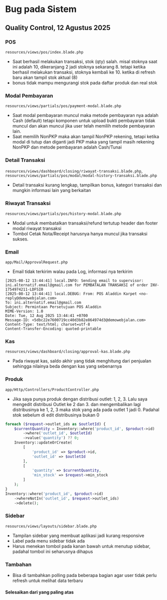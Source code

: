 # Bug pada Sistem

## Quality Control, 12 Agustus 2025

### POS

`resources/views/pos/index.blade.php`

- Saat berhasil melakukan transaksi, stok (qty) salah. misal stoknya saat ini adalah 10, dikeranjang 2 jadi stoknya sekarang 8. tetapi ketika berhasil melakukan transaksi, stoknya kembali ke 10. ketika di refresh baru akan tampil stok aktual (8)
- bonus tidak mampu mengurangi stok pada daftar produk dan real stok

### Modal Pembayaran

`resources/views/partials/pos/payment-modal.blade.php`

- Saat modal pembayaran muncul maka metode pembayaran nya adalah Cash (default) tetapi komponen untuk upload bukti pembayaran tidak muncul dan akan muncul jika user telah memilih metode pembayaran lain.
- Saat memilih NonPKP maka akan tampil NonPKP rekening, tetapi ketika modal di tutup dan diganti jadi PKP maka yang tampil masih rekening NonPKP dan metode pembayaran adalah Cash/Tunai

### Detail Transaksi

`resources/views/dashboard/closing/riwayat-transaksi.blade.php`, `resources/views/partials/pos/modal/modal-history-transaksi.blade.php`

- Detail transaksi kurang lengkap, tampilkan bonus, kategori transaksi dan mungkin informasi lain yang berkaitan

### Riwayat Transaksi

`resources/views/partials/pos/history-modal.blade.php`

- Modal untuk membatalkan transaksi/refund tertutup header dan footer modal riwayat transaksi
- Tombol Cetak Nota/Receipt harusnya hanya muncul jika transaksi sukses.

### Email

`app/Mail/ApprovalRequest.php`

- Email tidak terkirim walau pada Log, informasi nya terkirim

``` log
[2025-08-12 13:44:41] local.INFO: Sending email to supervisor: ini.alternatif.email@gmail.com for PEMBATALAN TRANSAKSI of order INV-1754974211-LDFSI0
[2025-08-12 13:44:41] local.DEBUG: From: POS Aladdin Karpet <no-reply@demowebjalan.com>
To: ini.alternatif.email@gmail.com
Subject: Permintaan Persetujuan POS Aladdin
MIME-Version: 1.0
Date: Tue, 12 Aug 2025 13:44:41 +0700
Message-ID: <5dbc22e7600719cc40d3b82e864974d3@demowebjalan.com>
Content-Type: text/html; charset=utf-8
Content-Transfer-Encoding: quoted-printable
```

### Kas

`resources/views/dashboard/closing/approval-kas.blade.php`

- Pada riwayat kas, saldo akhir yang tidak menghitung dari penjualan sehingga nilainya beda dengan kas yang sebenarnya

### Produk

`app/Http/Controllers/ProductController.php`

- Jika saya punya produk dengan distribusi outlet: 1, 2, 3. Lalu saya mengedit distribusi Outlet ke 2 dan 3. dan mengembalikan lagi distribusinya ke 1, 2, 3 maka stok yang ada pada outlet 1 jadi 0. Padahal stok sebelum di edit distribusinya bukan 0

```php
foreach ($request->outlet_ids as $outletId) {
    $currentQuantity = Inventory::where('product_id', $product->id)
        ->where('outlet_id', $outletId)
        ->value('quantity') ?? 0;
    Inventory::updateOrCreate(
        [
            'product_id' => $product->id,
            'outlet_id' => $outletId
        ],
        [
            'quantity' => $currentQuantity,
            'min_stock' => $request->min_stock
        ]
    );
}
Inventory::where('product_id', $product->id)
    ->whereNotIn('outlet_id', $request->outlet_ids)
    ->delete();
```

### Sidebar

`resources/views/layouts/sidebar.blade.php`

- Tampilan sidebar yang membuat aplikasi jadi kurang responsive
- Label pada menu sidebar tidak ada
- Harus menekan tombol pada kanan bawah untuk menutup sidebar, padahal tombol ini seharusnya dihapus

### Tambahan

- Bisa di tambahkan polling pada beberapa bagian agar user tidak perlu refresh untuk melihat data terbaru

#### Selesaikan dari yang paling atas

